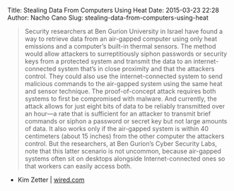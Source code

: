 Title: Stealing Data From Computers Using Heat
Date: 2015-03-23 22:28
Author: Nacho Cano
Slug: stealing-data-from-computers-using-heat

> Security researchers at Ben Gurion University in Israel have found a
> way to retrieve data from an air-gapped computer using only heat
> emissions and a computer’s built-in thermal sensors. The method would
> allow attackers to surreptitiously siphon passwords or security keys
> from a protected system and transmit the data to an internet-connected
> system that’s in close proximity and that the attackers control. They
> could also use the internet-connected system to send malicious
> commands to the air-gapped system using the same heat and sensor
> technique. The proof-of-concept attack requires both systems to first
> be compromised with malware. And currently, the attack allows for just
> eight bits of data to be reliably transmitted over an hour—a rate that
> is sufficient for an attacker to transmit brief commands or siphon a
> password or secret key but not large amounts of data. It also works
> only if the air-gapped system is within 40 centimeters (about 15
> inches) from the other computer the attackers control. But the
> researchers, at Ben Gurion’s Cyber Security Labs, note that this
> latter scenario is not uncommon, because air-gapped systems often sit
> on desktops alongside Internet-connected ones so that workers can
> easily access both.

- Kim Zetter | [wired.com][]

  [wired.com]: http://www.wired.com/2015/03/stealing-data-computers-using-heat/
    "Stealing Data From Computers Using Heat"
